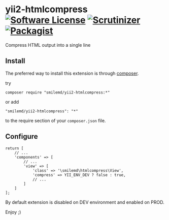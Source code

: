 # yii2-htmlcompress [![Software License](https://img.shields.io/badge/license-MIT-brightgreen.svg?style=flat-square)](LICENSE) [![Scrutinizer](https://img.shields.io/scrutinizer/g/smilemd/yii2-htmlcompress.svg?style=flat-square)](https://scrutinizer-ci.com/g/smilemd/yii2-htmlcompress/) [![Packagist](https://img.shields.io/packagist/dt/doctrine/orm.svg?maxAge=2592000?style=flat-square)](https://packagist.org/packages/smilemd/yii2-htmlcompress)

Compress HTML output into a single line

## Install

The preferred way to install this extension is through [composer](http://getcomposer.org/download/).

try

```
composer require "smilemd/yii2-htmlcompress:*"
```

or add

```
"smilemd/yii2-htmlcompress": "*"
```

to the require section of your `composer.json` file.

## Configure

```
return [
    // ...
    'components' => [
        // ...
        'view' => [
            'class' => '\smilemd\htmlcompress\View',
            'compress' => YII_ENV_DEV ? false : true,
            // ...
        ]
    ]
];
```

By default extension is disabled on DEV environment and enabled on PROD.

Enjoy ;)
